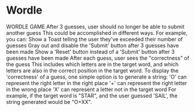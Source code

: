 # Wordle
WORDLE GAME
After 3 guesses, user should no longer be able to submit another guess
This could be accomplished in different ways. For example, you can:
Show a Toast telling the user they've exceeded their number of guesses
Gray out and disable the 'Submit' button after 3 guesses have been made
Show a 'Reset' button instead of a 'Submit' button after 3 guesses have been made
After each guess, user sees the "correctness" of the guess
This includes which letters are in the target word, and which letters are also in the correct position in the target word.
To display the 'correctness' of a guess, one simple option is to generate a string:
'O' can represent the right letter in the right place
'+' can represent the right letter in the wrong place
'X' can represent a letter not in the target word
For example, if the target word is "STAR", and the user guessed 'SAIL', the string generated would be "O+XX".
